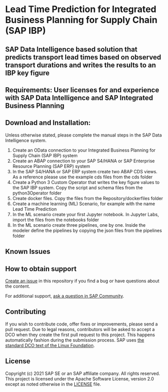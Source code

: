 # Lead Time Prediction for Integrated Business Planning for Supply Chain (SAP IBP)

## SAP Data Intelligence based solution that predicts transport lead times based on observed transport durations and writes the results to an IBP key figure

## Requirements: User licenses for and experience with SAP Data Intelligence and SAP Integrated Business Planning

## Download and Installation: 
Unless otherwise stated, please complete the manual steps in the SAP Data Intelligence system.
1. Create an OData connection to your Integrated Business Planning for Supply Chain (SAP IBP) system
2. Create an ABAP connection to your SAP S4/HANA or SAP Enterprise Resource Planning (SAP ERP) system
3. In the SAP S4/HANA or SAP ERP system create two ABAP CDS views. As a reference please use the example cds files from the cds folder
4. Create a Python 3 Custom Operator that writes the key figure values to the SAP IBP system. Copy the script and schema files from the python3Operator folder
5. Create docker files. Copy the files from the Repository/dockerfiles folder
6. Create a machine learning (ML) Scenario, for example with the name Lead Time Prediction
7. In the ML scenario create your first Jupyter notebook. In Jupyter Labs, import the files from the notebooks folder
8. In the ML scenario create three pipelines, one by one. Inside the modeler define the pipelines by copying the json files from the pipelines folder

## Known Issues

## How to obtain support
[Create an issue](https://github.com/SAP-samples/<repository-name>/issues) in this repository if you find a bug or have questions about the content.
 
For additional support, [ask a question in SAP Community](https://answers.sap.com/questions/ask.html).

## Contributing
If you wish to contribute code, offer fixes or improvements, please send a pull request. Due to legal reasons, contributors will be asked to accept a DCO when they create the first pull request to this project. This happens automatically fashion during the submission process. SAP uses [the standard DCO text of the Linux Foundation](https://developercertificate.org/).

## License
Copyright (c) 2021 SAP SE or an SAP affiliate company. All rights reserved. This project is licensed under the Apache Software License, version 2.0 except as noted otherwise in the [LICENSE](LICENSES/Apache-2.0.txt) file.

